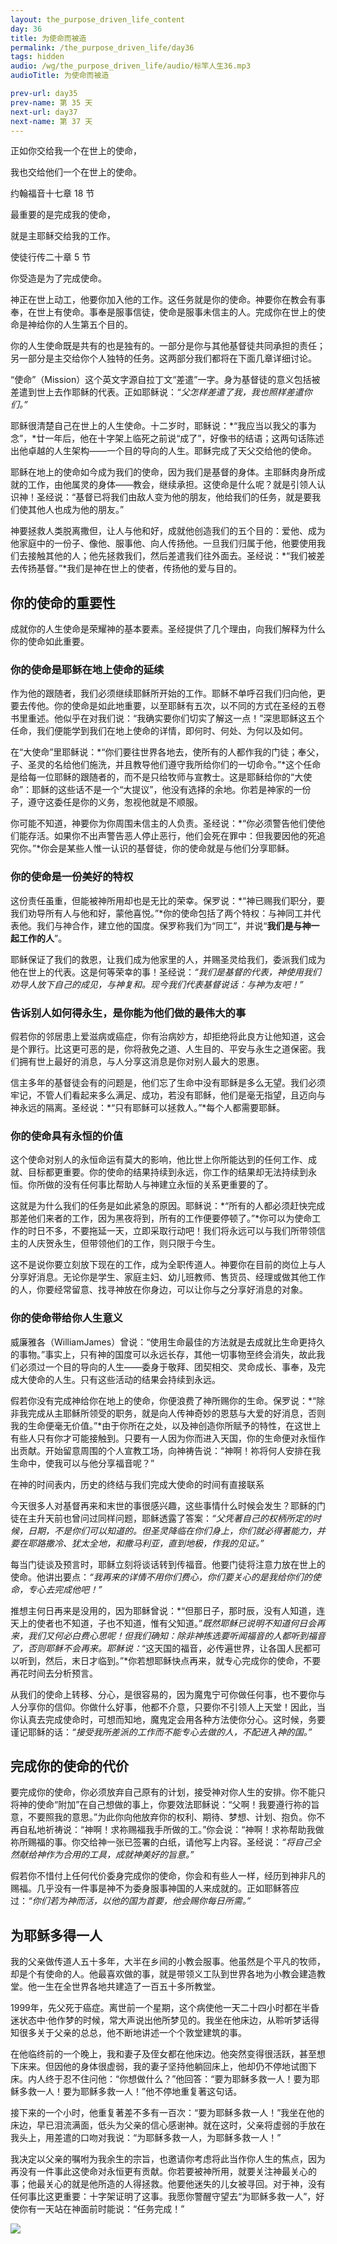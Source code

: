 ```yaml
---
layout: the_purpose_driven_life_content
day: 36
title: 为使命而被造
permalink: /the_purpose_driven_life/day36
tags: hidden
audio: /wg/the_purpose_driven_life/audio/标竿人生36.mp3
audioTitle: 为使命而被造

prev-url: day35
prev-name: 第 35 天
next-url: day37
next-name: 第 37 天
---
```


<div class="center script poem">
<p>正如你交给我一个在世上的使命，</p>
<p>我也交给他们一个在世上的使命。</p>
<p class="sp-verse">约翰福音十七章 18 节</p>
</div>
<div class="center script poem">
<p>最重要的是完成我的使命，</p>
<p>就是主耶稣交给我的工作。</p>
<p class="sp-verse">使徒行传二十章 5 节</p>
</div>
<p class="first">你受造是为了完成使命。</p>

神正在世上动工，他要你加入他的工作。这任务就是你的使命。神要你在教会有事奉，在世上有使命。事奉是服事信徒，使命是服事未信主的人。完成你在世上的使命是神给你的人生第五个目的。

你的人生使命既是共有的也是独有的。一部分是你与其他基督徒共同承担的责任；另一部分是主交给你个人独特的任务。这两部分我们都将在下面几章详细讨论。

“使命”（Mission）这个英文字源自拉丁文“差遣”一字。身为基督徒的意义包括被差遣到世上去作耶稣的代表。正如耶稣说：*“父怎样差遣了我，我也照样差遣你们。”*

耶稣很清楚自己在世上的人生使命。十二岁时，耶稣说：*“我应当以我父的事为念”，*廿一年后，他在十字架上临死之前说“成了”，好像书的结语；这两句话陈述出他卓越的人生架构——一个目的导向的人生。耶稣完成了天父交给他的使命。

耶稣在地上的使命如今成为我们的使命，因为我们是基督的身体。主耶稣肉身所成就的工作，由他属灵的身体——教会，继续承担。这使命是什么呢？就是引领人认识神！圣经说：“基督已将我们由敌人变为他的朋友，他给我们的任务，就是要我们使其他人也成为他的朋友。”

神要拯救人类脱离撒但，让人与他和好，成就他创造我们的五个目的：爱他、成为他家庭中的一份子、像他、服事他、向人传扬他。一旦我们归属于他，他要使用我们去接触其他的人；他先拯救我们，然后差遣我们往外面去。圣经说：*“我们被差去传扬基督。”*我们是神在世上的使者，传扬他的爱与目的。

## 你的使命的重要性

成就你的人生使命是荣耀神的基本要素。圣经提供了几个理由，向我们解释为什么你的使命如此重要。

### 你的使命是耶稣在地上使命的延续

作为他的跟随者，我们必须继续耶稣所开始的工作。耶稣不单呼召我们归向他，更要去传他。你的使命是如此地重要，以至耶稣有五次，以不同的方式在圣经的五卷书里重述。他似乎在对我们说：“我确实要你们切实了解这一点！”深思耶稣这五个任命，我们便能学到我们在地上使命的详情，即何时、何处、为何以及如何。

在“大使命”里耶稣说：*“你们要往世界各地去，使所有的人都作我的门徒；奉父，子、圣灵的名给他们施洗，并且教导他们遵守我所给你们的一切命令。”*这个任命是给每一位耶稣的跟随者的，而不是只给牧师与宣教士。这是耶稣给你的“大使命”：耶稣的这些话不是一个“大提议”，他没有选择的余地。你若是神家的一份子，遵守这委任是你的义务，怱视他就是不顺服。

你可能不知道，神要你为你周围未信主的人负责。圣经说：*“你必须警告他们使他们能存活。如果你不出声警告恶人停止恶行，他们会死在罪中：但我要因他的死追究你。”*你会是某些人惟一认识的基督徒，你的使命就是与他们分享耶稣。

### 你的使命是一份美好的特权

这份责任虽重，但能被神所用却也是无比的荣幸。保罗说：*“神已赐我们职分，要我们劝导所有人与他和好，蒙他喜悦。”*你的使命包括了两个特权：与神同工并代表他。我们与神合作，建立他的国度。保罗称我们为“同工”，并说“**我们是与神一起工作的人**”。

耶稣保证了我们的救恩，让我们成为他家里的人，并赐圣灵给我们，委派我们成为他在世上的代表。这是何等荣幸的事！圣经说：*“我们是基督的代表，神使用我们劝导人放下自己的成见，与神复和。现今我们代表基督说话：与神为友吧！”*

### 告诉别人如何得永生，是你能为他们做的最伟大的事

假若你的邻居患上爱滋病或癌症，你有治病妙方，却拒绝将此良方让他知道，这会是个罪行。比这更可恶的是，你将赦免之道、人生目的、平安与永生之道保密。我们拥有世上最好的消息，与人分享这消息是你对别人最大的恩惠。

信主多年的基督徒会有的问题是，他们忘了生命中没有耶稣是多么无望。我们必须牢记，不管人们看起来多么满足、成功，若没有耶稣，他们是毫无指望，且迈向与神永远的隔离。圣经说：*“只有耶稣可以拯救人。”*每个人都需要耶稣。

### 你的使命具有永恒的价值

这个使命对别人的永恒命运有莫大的影响，他比世上你所能达到的任何工作、成就、目标都更重要。你的使命的结果持续到永远，你工作的结果却无法持续到永恒。你所做的没有任何事比帮助人与神建立永恒的关系更重要的了。

这就是为什么我们的任务是如此紧急的原因。耶稣说：*“所有的人都必须赶快完成那差他们来者的工作，因为黑夜将到，所有的工作便要停顿了。”*你可以为使命工作的时日不多，不要拖延一天，立即采取行动吧！我们将永远可以与我们所带领信主的人庆贺永生，但带领他们的工作，则只限于今生。

这不是说你要立刻放下现在的工作，成为全职传道人。神要你在目前的岗位上与人分享好消息。无论你是学生、家庭主妇、幼儿班教师、售货员、经理或做其他工作的人，你要经常留意、找寻神放在你身边，可以让你与之分享好消息的对象。

### 你的使命带给你人生意义

威廉雅各（WilliamJames）曾说：“使用生命最佳的方法就是去成就比生命更持久的事物。”事实上，只有神的国度可以永远长存，其他一切事物至终会消失，故此我们必须过一个目的导向的人生——委身于敬拜、团契相交、灵命成长、事奉，及完成大使命的人生。只有这些活动的结果会持续到永远。

假若你没有完成神给你在地上的使命，你便浪费了神所赐你的生命。保罗说：*“除非我完成从主耶稣所领受的职务，就是向人传神奇妙的恩慈与大爱的好消息，否则我的生命便毫无价值。”*由于你所在之处，以及神创造你所赋予的特性，在这世上有些人只有你才可能接触到。只要有一人因为你而进入天国，你的生命便对永恒作出贡献。开始留意周围的个人宣教工场，向神祷告说：“神啊！祢将何人安排在我生命中，使我可以与他分享福音呢？”

在神的时间表内，历史的终结与我们完成大使命的时间有直接联系

今天很多人对基督再来和末世的事很感兴趣，这些事情什么时候会发生？耶稣的门徒在主升天前也曾问过同样问题，耶稣透露了答案：*“父凭著自己的权柄所定的时候，日期，不是你们可以知道的。但圣灵降临在你们身上，你们就必得著能力，并要在耶路撒冷、犹太全地，和撒马利亚，直到地极，作我的见证。”*

每当门徒谈及预言时，耶稣立刻将谈话转到传福音。他要门徒将注意力放在世上的使命。他讲出要点：*“我再来的详情不用你们费心，你们要关心的是我给你们的使命，专心去完成他吧！”*

推想主何日再来是没用的，因为耶稣曾说：*“但那日子，那时辰，没有人知道，连天上的使者也不知道，子也不知道，惟有父知道。”*既然耶稣已说明不知道何日会再来，我们又何必白费心思呢！但我们确知：除非神拣选要听闻福音的人都听到福音了，否则耶稣不会再来。耶稣说：*“这天国的福音，必传遍世界，让各国人民都可以听到，然后，末日才临到。”*你若想耶稣快点再来，就专心完成你的使命，不要再花时间去分析预言。

从我们的使命上转移、分心，是很容易的，因为魔鬼宁可你做任何事，也不要你与人分享你的信仰。你做什么好事，他都不介意，只要你不引领人上天堂！因此，当你认真去完成使命时，可想而知地，魔鬼定会用各种方法使你分心。这时候，务要谨记耶稣的话：*“接受我所差派的工作而不能专心去做的人，不配进入神的国。”*

## 完成你的使命的代价

要完成你的使命，你必须放弃自己原有的计划，接受神对你人生的安排。你不能只将神的使命“附加”在自己想做的事上，你要效法耶稣说：“父啊！我要遵行祢的旨意，不要照我的意思。”为此你向他放弃你的权利、期待、梦想、计划、抱负。你不再自私地祈祷说：“神啊！求祢赐福我手所做的工。”你会说：“神啊！求祢帮助我做祢所赐福的事。你交给神一张已签署的白纸，请他写上内容。圣经说：*“将自己全然献给神作为合用的工具，成就神美好的旨意。”*

假若你不惜付上任何代价委身完成你的使命，你会和有些人一样，经历到神非凡的赐福。几乎没有一件事是神不为委身服事神国的人来成就的。正如耶稣答应过：*“你们若为神而活，以他的国为首要，他会赐你每日所需。”*

## 为耶稣多得一人

我的父亲做传道人五十多年，大半在乡间的小教会服事。他虽然是个平凡的牧师，却是个有使命的人。他最喜欢做的事，就是带领义工队到世界各地为小教会建造教堂。他一生在全世界各地共建造了一百五十多所教堂。

1999年，先父死于癌症。离世前一个星期，这个病使他一天二十四小时都在半昏迷状态中·他作梦的时候，常大声说出他所梦见的。我坐在他床边，从聆听梦话得知很多关于父亲的总总，他不断地讲述一个个敦堂建筑的事。

在他临终前的一个晚上，我和妻子及侄女都在他床边。他突然变得很活跃，甚至想下床来。但因他的身体很虚弱，我的妻子坚持他躺回床上，他却仍不停地试图下床。内人终于忍不住问他：“你想做什么？”他回答：“要为耶稣多救一人！要为耶稣多救一人！要为耶稣多救一人！”他不停地重复著这句话。

接下来的一个小时，他重复著差不多有一百次：“要为耶稣多救一人！”我坐在他的床边，早已泪流满面，低头为父亲的信心感谢神。就在这时，父亲将虚弱的手放在我头上，用差遣的口吻对我说：“为耶稣多救一人，为耶稣多救一人！”

我决定以父亲的嘱咐为我余生的宗旨，也邀请你考虑将此当作你人生的焦点，因为再没有一件事此这使命对永恒更有贡献。你若要被神所用，就要关注神最关心的事；他最关心的就是他所造的人得拯救。他要他迷失的儿女被寻回。对于神，没有任何事比这更重要：十字架证明了这事。我愿你警醒守望去“为耶稣多救一人”，好使你有一天站在神面前时能说：“任务完成！”

<div class="article-img-wrapper">
<img src="https://typora-1259024198.cos.ap-beijing.myqcloud.com/wg/the_purpose_driven_life/image/day36_card.jpg">
</div>
